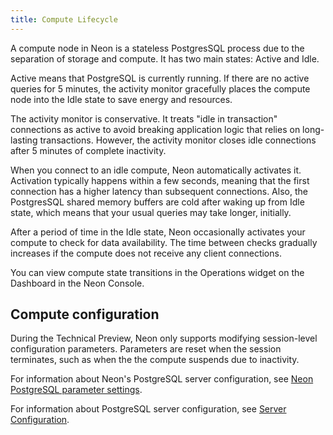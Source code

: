 ```yaml
---
title: Compute Lifecycle
---
```


A compute node in Neon is a stateless PostgresSQL process due to the separation of storage and compute. It has two main states: Active and Idle.

Active means that PostgreSQL is currently running. If there are no active queries for 5 minutes, the activity monitor gracefully places the compute node into the Idle state to save energy and resources.

The activity monitor is conservative. It treats "idle in transaction" connections as active to avoid breaking application logic that relies on long-lasting transactions. However, the activity monitor closes idle connections after 5 minutes of complete inactivity.

When you connect to an idle compute, Neon automatically activates it. Activation typically happens within a few seconds, meaning that the first connection has a higher latency than subsequent connections. Also, the PostgresSQL shared memory buffers are cold after waking up from Idle state, which means that your usual queries may take longer, initially.

After a period of time in the Idle state, Neon occasionally activates your compute to check for data availability. The time between checks gradually increases if the compute does not receive any client connections.

You can view compute state transitions in the Operations widget on the Dashboard in the Neon Console.

## Compute configuration

During the Technical Preview, Neon only supports modifying session-level configuration parameters. Parameters are reset when the session terminates, such as when the the compute suspends due to inactivity.

For information about Neon's PostgreSQL server configuration, see [Neon PostgreSQL parameter settings](../../reference/compatibility#default-parameters).

For information about PostgreSQL server configuration, see [Server Configuration](https://www.postgresql.org/docs/14/runtime-config.html).
